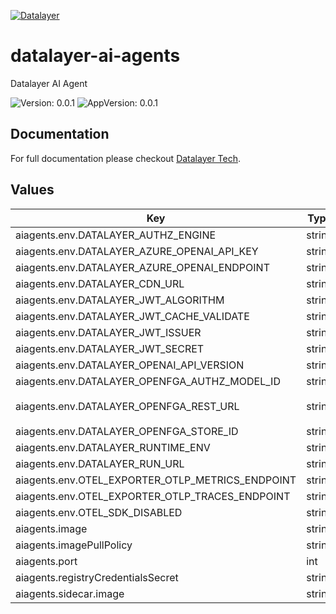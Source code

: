 [![Datalayer](https://assets.datalayer.tech/datalayer-25.svg)](https://datalayer.io)

# datalayer-ai-agents

Datalayer AI Agent

![Version: 0.0.1](https://img.shields.io/badge/Version-0.0.1-informational?style=flat-square) ![AppVersion: 0.0.1](https://img.shields.io/badge/AppVersion-0.0.1-informational?style=flat-square)

## Documentation

For full documentation please checkout [Datalayer Tech](https://datalayer.tech).

## Values

| Key | Type | Default | Description |
|-----|------|---------|-------------|
| aiagents.env.DATALAYER_AUTHZ_ENGINE | string | `""` |  |
| aiagents.env.DATALAYER_AZURE_OPENAI_API_KEY | string | `""` |  |
| aiagents.env.DATALAYER_AZURE_OPENAI_ENDPOINT | string | `""` |  |
| aiagents.env.DATALAYER_CDN_URL | string | `""` |  |
| aiagents.env.DATALAYER_JWT_ALGORITHM | string | `""` |  |
| aiagents.env.DATALAYER_JWT_CACHE_VALIDATE | string | `"false"` |  |
| aiagents.env.DATALAYER_JWT_ISSUER | string | `""` |  |
| aiagents.env.DATALAYER_JWT_SECRET | string | `""` |  |
| aiagents.env.DATALAYER_OPENAI_API_VERSION | string | `""` |  |
| aiagents.env.DATALAYER_OPENFGA_AUTHZ_MODEL_ID | string | `""` |  |
| aiagents.env.DATALAYER_OPENFGA_REST_URL | string | `"http://datalayer-openfga.datalayer-openfga.svc.cluster.local:8080"` |  |
| aiagents.env.DATALAYER_OPENFGA_STORE_ID | string | `""` |  |
| aiagents.env.DATALAYER_RUNTIME_ENV | string | `"prod"` |  |
| aiagents.env.DATALAYER_RUN_URL | string | `""` |  |
| aiagents.env.OTEL_EXPORTER_OTLP_METRICS_ENDPOINT | string | `""` |  |
| aiagents.env.OTEL_EXPORTER_OTLP_TRACES_ENDPOINT | string | `""` |  |
| aiagents.env.OTEL_SDK_DISABLED | string | `"false"` |  |
| aiagents.image | string | `"datalayer/ai-agents:0.0.1"` |  |
| aiagents.imagePullPolicy | string | `"Always"` |  |
| aiagents.port | int | `4400` |  |
| aiagents.registryCredentialsSecret | string | `"reg-creds"` |  |
| aiagents.sidecar.image | string | `"datalayer/whoami:0.0.6"` |  |

